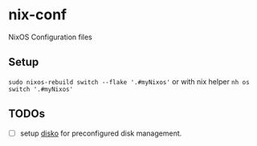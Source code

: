 # nix-conf

NixOS Configuration files

## Setup

`sudo nixos-rebuild switch --flake '.#myNixos'`
or with nix helper
`nh os switch '.#myNixos'`

## TODOs

- [ ] setup [disko](https://saylesss88.github.io/nix/minimal_install.html) for preconfigured disk management.
